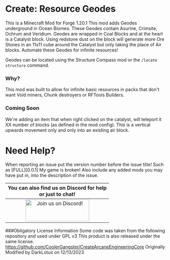 # Create: Resource Geodes
This is a Minecraft Mod for Forge 1.20.1
This mod adds Geodes underground in Ocean Biomes.  These Geodes contain Asurine, Crimsite, Ochrum and Veridium.
Geodes are wrapped in Coal Blocks and at the heart is a Catalyst block.  Using redstone dust on the block will generate more Ore Stones in an 11x11 cube around the Catalyst but only taking the place of Air blocks.
Automate these Geodes for infinite resources!

Geodes can be located using the Structure Compass mod or the `/locate structure` command.

### Why?
This mod was built to allow for infinite basic resources in packs that don't want Void miners, Chunk destroyers or RFTools Builders.

### Coming Soon
We're adding an item that when right clicked on the catalyst, will teleport it XX number of blocks (as defined in the mod config).
This is a vertical upwards movement only and only into an existing air block.

Need Help?
======
When reporting an issue put the version number before the issue title! Such as [FULL][0.0.1] My game is broken! Also include any added mods you may have put in, into the description of the issue.

|                                                         You can also find us on Discord for help<br>or just to chat!                                                          |
|:-----------------------------------------------------------------------------------------------------------------------------------------------------------------------------:|
| <a href="https://discord.gg/XH7zCjgUHb"><img src="https://discordapp.com/assets/fc0b01fe10a0b8c602fb0106d8189d9b.png" alt="Join us on Discord!"  width="200" height="68"></a> |




###Obligatory License Information
Some code was taken from the following repository and used under GPL v3
This product is also released under the same license.
https://github.com/CoolerGangster/CreateArcaneEngineeringCore
Originally Modified by DarkLotus on 12/13/2023
